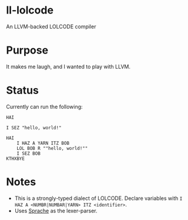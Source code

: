 # ll-lolcode

An LLVM-backed LOLCODE compiler

# Purpose

It makes me laugh, and I wanted to play with LLVM.

# Status

Currently can run the following:

```
HAI

I SEZ "hello, world!"
```

```
HAI
    I HAZ A YARN ITZ BOB
    LOL BOB R ""hello, world!""
    I SEZ BOB
KTHXBYE
```

# Notes

* This is a strongly-typed dialect of LOLCODE.  Declare variables with `I HAZ A <NUMBR|NUMBAR|YARN> ITZ <identifier>`.
* Uses [Sprache](https://www.nuget.org/packages/Sprache/2.3.1) as the lexer-parser.